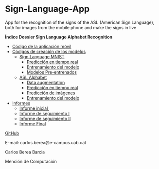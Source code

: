 # Sign-Language-App
App for the recognition of the signs of the ASL (American Sign Language), both for images from the mobile phone and make the signs in live

<p><strong>&Iacute;ndice Dossier Sign Language Alphabet Recognition</strong></p>
<ul>
<li><a href="sl_app">C&oacute;digo de la aplicaci&oacute;n m&oacute;vil</a></li>
<li><a href="sl_python_code">C&oacute;digos de creaci&oacute;n de los modelos</a>
<ul>
<li><a href="sl_python_code/sign-language-mnist">Sign Language MNIST</a>
<ul>
<li><a href="sl_python_code/sign-language-mnist/main.py">Predicci&oacute;n en tiempo real</a></li>
<li><a href="sl_python_code/sign-language-mnist/training.py">Entrenamiento del modelo</a></li>
<li><a href="sl_python_code/sign-language-mnist/model">Modelos Pre-entrenados</a></li>
</ul>
</li>
<li><a href="sl_python_code/asl_alphabet">ASL Alphabet</a>
<ul>
<li><a href="sl_python_code/asl_alphabet/data_augmentation.py">Data augmentation</a></li>
<li><a href="sl_python_code/asl_alphabet/main.py">Predicci&oacute;n en tiempo real</a></li>
<li><a href="sl_python_code/asl_alphabet/predict_image.py">Predicci&oacute;n de im&aacute;genes</a></li>
<li><a href="sl_python_code/asl_alphabet/training.py">Entrenamiento del modelo</a></li>
</ul>
</li>
</ul>
</li>
<li><a href="Informes">Informes</a>
<ul>
<li><a href="Informes/InformeInicial.pdf">Informe inicial&nbsp;</a></li>
<li><a href="Informes/Informe_Seguimiento_I.pdf">Informe de seguimiento I</a></li>
<li><a href="Informes/InformeSeguimientoII.pdf">Informe de seguimiento II</a></li>
<li><a href="Informes/Informe_Final.pdf">Informe Final</a></li>
</ul>
</li>
</ul>
<p><a href="https://github.com/berea99/Sign-Language-Recognition">GitHub</a></p>
<p><a>E-mail: carlos.berea@e-campus.uab.cat</a></p>
<p><a>Carlos Berea Barcia</a></p>
<p><a>Menci&oacute;n de Computaci&oacute;n</a></p>
